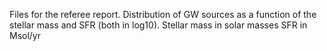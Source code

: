 Files for the referee report.
Distribution of GW sources as a function of the stellar mass and SFR (both in log10).
Stellar mass in solar masses
SFR in Msol/yr
